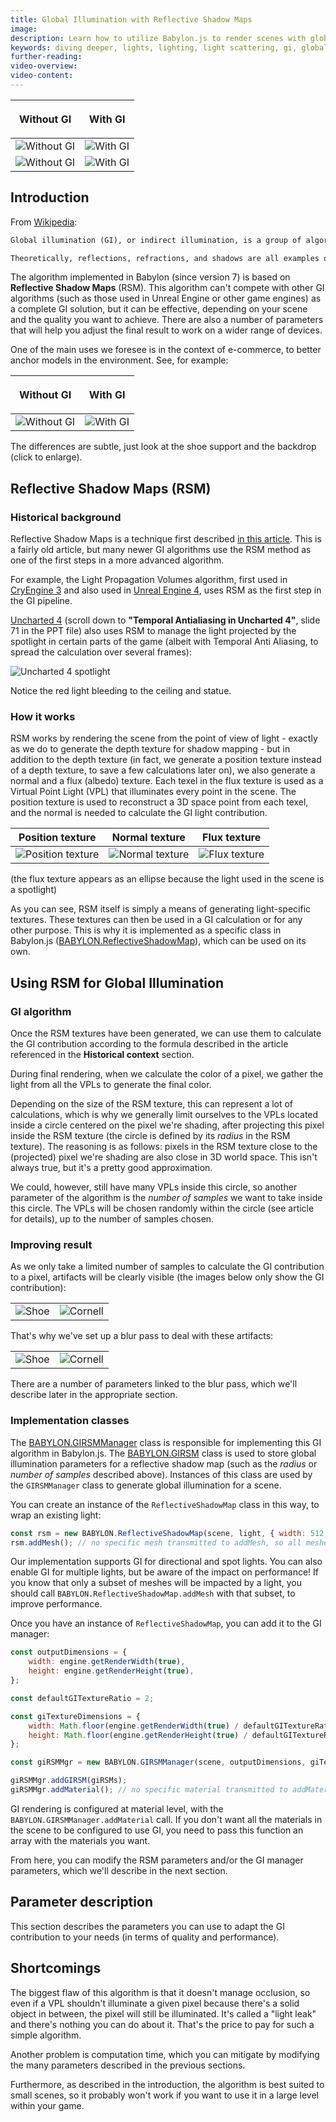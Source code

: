 ```yaml
---
title: Global Illumination with Reflective Shadow Maps
image:
description: Learn how to utilize Babylon.js to render scenes with global illumination
keywords: diving deeper, lights, lighting, light scattering, gi, global illumination, rsm
further-reading:
video-overview:
video-content:
---
```

|<p align="center">Without GI</p>|<p align="center">With GI</p>|
|----------|-------|
|![Without GI](/img/features/rsmgi/intro2_nogi.jpg)|![With GI](/img/features/rsmgi/intro2_gi.jpg)|
|![Without GI](/img/features/rsmgi/intro_nogi.jpg)|![With GI](/img/features/rsmgi/intro_gi.jpg)|

## Introduction

From [Wikipedia](https://en.wikipedia.org/wiki/Global_illumination):

```md
Global illumination (GI), or indirect illumination, is a group of algorithms used in 3D computer graphics that are meant to add more realistic lighting to 3D scenes. Such algorithms take into account not only the light that comes directly from a light source (direct illumination), but also subsequent cases in which light rays from the same source are reflected by other surfaces in the scene, whether reflective or not (indirect illumination).

Theoretically, reflections, refractions, and shadows are all examples of global illumination, because when simulating them, one object affects the rendering of another (as opposed to an object being affected only by a direct source of light). In practice, however, only the simulation of diffuse inter-reflection or caustics is called global illumination.
```

The algorithm implemented in Babylon (since version 7) is based on **Reflective Shadow Maps** (RSM).
This algorithm can't compete with other GI algorithms (such as those used in Unreal Engine or other game engines) as a complete GI solution, but it can be effective, depending on your scene and the quality you want to achieve. There are also a number of parameters that will help you adjust the final result to work on a wider range of devices.

One of the main uses we foresee is in the context of e-commerce, to better anchor models in the environment. See, for example:

|<p align="center">Without GI</p>|<p align="center">With GI</p>|
|----------|-------|
|![Without GI](/img/features/rsmgi/shoe_nogi.jpg)|![With GI](/img/features/rsmgi/shoe_gi.jpg)|

The differences are subtle, just look at the shoe support and the backdrop (click to enlarge).

## Reflective Shadow Maps (RSM)

### Historical background

Reflective Shadow Maps is a technique first described [in this article](http://www.klayge.org/material/3_12/GI/rsm.pdf).
This is a fairly old article, but many newer GI algorithms use the RSM method as one of the first steps in a more advanced algorithm.

For example, the Light Propagation Volumes algorithm, first used in [CryEngine 3](https://advances.realtimerendering.com/s2009/Light_Propagation_Volumes.pdf) and also used in [Unreal Engine 4](https://docs.unrealengine.com/4.27/en-US/BuildingWorlds/LightingAndShadows/LightPropagationVolumes/), uses RSM as the first step in the GI pipeline.

[Uncharted 4](https://advances.realtimerendering.com/s2016/) (scroll down to **"Temporal Antialiasing in Uncharted 4"**, slide 71 in the PPT file) also uses RSM to manage the light projected by the spotlight in certain parts of the game (albeit with Temporal Anti Aliasing, to spread the calculation over several frames):

![Uncharted 4 spotlight](/img/features/rsmgi/uncharted4_rsm.jpg)

Notice the red light bleeding to the ceiling and statue.

### How it works

RSM works by rendering the scene from the point of view of light - exactly as we do to generate the depth texture for shadow mapping - but in addition to the depth texture (in fact, we generate a position texture instead of a depth texture, to save a few calculations later on), we also generate a normal and a flux (albedo) texture. Each texel in the flux texture is used as a Virtual Point Light (VPL) that illuminates every point in the scene. The position texture is used to reconstruct a 3D space point from each texel, and the normal is needed to calculate the GI light contribution.

| Position texture | Normal texture | Flux texture |
|------------------|----------------|--------------|
|![Position texture](/img/features/rsmgi/rsm_position.jpg)|![Normal texture](/img/features/rsmgi/rsm_normal.jpg)|![Flux texture](/img/features/rsmgi/rsm_flux.jpg)|

(the flux texture appears as an ellipse because the light used in the scene is a spotlight)

As you can see, RSM itself is simply a means of generating light-specific textures. These textures can then be used in a GI calculation or for any other purpose. This is why it is implemented as a specific class in Babylon.js ([BABYLON.ReflectiveShadowMap](/typedoc/classes/babylon.reflectiveshadowmap)), which can be used on its own.

## Using RSM for Global Illumination

### GI algorithm

Once the RSM textures have been generated, we can use them to calculate the GI contribution according to the formula described in the article referenced in the **Historical context** section.

During final rendering, when we calculate the color of a pixel, we gather the light from all the VPLs to generate the final color.

Depending on the size of the RSM texture, this can represent a lot of calculations, which is why we generally limit ourselves to the VPLs located inside a circle centered on the pixel we're shading, after projecting this pixel inside the RSM texture (the circle is defined by its *radius* in the RSM texture). The reasoning is as follows: pixels in the RSM texture close to the (projected) pixel we're shading are also close in 3D world space. This isn't always true, but it's a pretty good approximation.

We could, however, still have many VPLs inside this circle, so another parameter of the algorithm is the *number of samples* we want to take inside this circle. The VPLs will be chosen randomly within the circle (see article for details), up to the number of samples chosen.

### Improving result

As we only take a limited number of samples to calculate the GI contribution to a pixel, artifacts will be clearly visible (the images below only show the GI contribution):

|||
|-|-|
|![Shoe](/img/features/rsmgi/shoe_noblur.jpg)|![Cornell](/img/features/rsmgi/cornell_noblur.jpg)|

That's why we've set up a blur pass to deal with these artifacts:

|||
|-|-|
|![Shoe](/img/features/rsmgi/shoe_blur.jpg)|![Cornell](/img/features/rsmgi/cornell_blur.jpg)|

There are a number of parameters linked to the blur pass, which we'll describe later in the appropriate section.

### Implementation classes

The [BABYLON.GIRSMManager](/typedoc/classes/babylon.girsmmanager) class is responsible for implementing this GI algorithm in Babylon.js. The [BABYLON.GIRSM](/typedoc/classes/babylon.girsm) class is used to store global illumination parameters for a reflective shadow map (such as the *radius* or *number of samples* described above). Instances of this class are used by the `GIRSMManager` class to generate global illumination for a scene.

You can create an instance of the `ReflectiveShadowMap` class in this way, to wrap an existing light:
```javascript
const rsm = new BABYLON.ReflectiveShadowMap(scene, light, { width: 512, height: 512 });
rsm.addMesh(); // no specific mesh transmitted to addMesh, so all meshes in the scene are added and will be rendered in the RSM
```

Our implementation supports GI for directional and spot lights. You can also enable GI for multiple lights, but be aware of the impact on performance! If you know that only a subset of meshes will be impacted by a light, you should call `BABYLON.ReflectiveShadowMap.addMesh` with that subset, to improve performance.

Once you have an instance of `ReflectiveShadowMap`, you can add it to the GI manager:
```javascript
const outputDimensions = {
    width: engine.getRenderWidth(true),
    height: engine.getRenderHeight(true),
};

const defaultGITextureRatio = 2;

const giTextureDimensions = {
    width: Math.floor(engine.getRenderWidth(true) / defaultGITextureRatio),
    height: Math.floor(engine.getRenderHeight(true) / defaultGITextureRatio),
};

const giRSMMgr = new BABYLON.GIRSMManager(scene, outputDimensions, giTextureDimensions, 2048);

giRSMMgr.addGIRSM(giRSMs);
giRSMMgr.addMaterial(); // no specific material transmitted to addMaterial, so all materials in the scene will be configured to render with GI
```

GI rendering is configured at material level, with the `BABYLON.GIRSMManager.addMaterial` call. If you don't want all the materials in the scene to be configured to use GI, you need to pass this function an array with the materials you want.

From here, you can modify the RSM parameters and/or the GI manager parameters, which we'll describe in the next section.

## Parameter description

This section describes the parameters you can use to adapt the GI contribution to your needs (in terms of quality and performance).

## Shortcomings

The biggest flaw of this algorithm is that it doesn't manage occlusion, so even if a VPL shouldn't illuminate a given pixel because there's a solid object in between, the pixel will still be illuminated. It's called a "light leak" and there's nothing you can do about it. That's the price to pay for such a simple algorithm.

Another problem is computation time, which you can mitigate by modifying the many parameters described in the previous sections.

Furthermore, as described in the introduction, the algorithm is best suited to small scenes, so it probably won't work if you want to use it in a large level within your game.